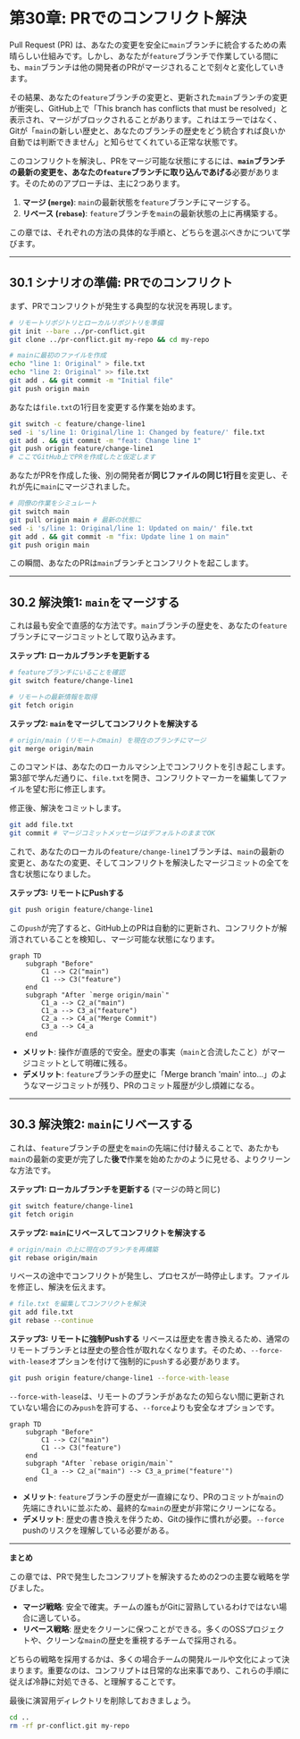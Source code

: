 # 第30章: PRでのコンフリクト解決

Pull Request (PR) は、あなたの変更を安全に`main`ブランチに統合するための素晴らしい仕組みです。しかし、あなたが`feature`ブランチで作業している間にも、`main`ブランチは他の開発者のPRがマージされることで刻々と変化していきます。

その結果、あなたの`feature`ブランチの変更と、更新された`main`ブランチの変更が衝突し、GitHub上で「This branch has conflicts that must be resolved」と表示され、マージがブロックされることがあります。これはエラーではなく、Gitが「`main`の新しい歴史と、あなたのブランチの歴史をどう統合すれば良いか自動では判断できません」と知らせてくれている正常な状態です。

このコンフリクトを解決し、PRをマージ可能な状態にするには、**`main`ブランチの最新の変更を、あなたの`feature`ブランチに取り込んであげる**必要があります。そのためのアプローチは、主に2つあります。

1.  **マージ (`merge`)**: `main`の最新状態を`feature`ブランチにマージする。
2.  **リベース (`rebase`)**: `feature`ブランチを`main`の最新状態の上に再構築する。

この章では、それぞれの方法の具体的な手順と、どちらを選ぶべきかについて学びます。

---
## 30.1 シナリオの準備: PRでのコンフリクト

まず、PRでコンフリクトが発生する典型的な状況を再現します。
```bash
# リモートリポジトリとローカルリポジトリを準備
git init --bare ../pr-conflict.git
git clone ../pr-conflict.git my-repo && cd my-repo

# mainに最初のファイルを作成
echo "line 1: Original" > file.txt
echo "line 2: Original" >> file.txt
git add . && git commit -m "Initial file"
git push origin main
```
あなたは`file.txt`の1行目を変更する作業を始めます。
```bash
git switch -c feature/change-line1
sed -i 's/line 1: Original/line 1: Changed by feature/' file.txt
git add . && git commit -m "feat: Change line 1"
git push origin feature/change-line1
# ここでGitHub上でPRを作成したと仮定します
```
あなたがPRを作成した後、別の開発者が**同じファイルの同じ1行目**を変更し、それが先に`main`にマージされました。
```bash
# 同僚の作業をシミュレート
git switch main
git pull origin main # 最新の状態に
sed -i 's/line 1: Original/line 1: Updated on main/' file.txt
git add . && git commit -m "fix: Update line 1 on main"
git push origin main
```
この瞬間、あなたのPRは`main`ブランチとコンフリクトを起こします。

---
## 30.2 解決策1: `main`をマージする

これは最も安全で直感的な方法です。`main`ブランチの歴史を、あなたの`feature`ブランチにマージコミットとして取り込みます。

**ステップ1: ローカルブランチを更新する**
```bash
# featureブランチにいることを確認
git switch feature/change-line1

# リモートの最新情報を取得
git fetch origin
```

**ステップ2: `main`をマージしてコンフリクトを解決する**
```bash
# origin/main (リモートのmain) を現在のブランチにマージ
git merge origin/main
```
このコマンドは、あなたのローカルマシン上でコンフリクトを引き起こします。第3部で学んだ通りに、`file.txt`を開き、コンフリクトマーカーを編集してファイルを望む形に修正します。

修正後、解決をコミットします。
```bash
git add file.txt
git commit # マージコミットメッセージはデフォルトのままでOK
```
これで、あなたのローカルの`feature/change-line1`ブランチは、`main`の最新の変更と、あなたの変更、そしてコンフリクトを解決したマージコミットの全てを含む状態になりました。

**ステップ3: リモートにPushする**
```bash
git push origin feature/change-line1
```
この`push`が完了すると、GitHub上のPRは自動的に更新され、コンフリクトが解消されていることを検知し、マージ可能な状態になります。

```mermaid
graph TD
    subgraph "Before"
        C1 --> C2("main")
        C1 --> C3("feature")
    end
    subgraph "After `merge origin/main`"
        C1_a --> C2_a("main")
        C1_a --> C3_a("feature")
        C2_a --> C4_a("Merge Commit")
        C3_a --> C4_a
    end
```
-   **メリット**: 操作が直感的で安全。歴史の事実（`main`と合流したこと）がマージコミットとして明確に残る。
-   **デメリット**: `feature`ブランチの歴史に「Merge branch 'main' into...」のようなマージコミットが残り、PRのコミット履歴が少し煩雑になる。

---
## 30.3 解決策2: `main`にリベースする

これは、`feature`ブランチの歴史を`main`の先端に付け替えることで、あたかも`main`の最新の変更が完了した**後で**作業を始めたかのように見せる、よりクリーンな方法です。

**ステップ1: ローカルブランチを更新する**
(マージの時と同じ)
```bash
git switch feature/change-line1
git fetch origin
```

**ステップ2: `main`にリベースしてコンフリクトを解決する**
```bash
# origin/main の上に現在のブランチを再構築
git rebase origin/main
```
リベースの途中でコンフリクトが発生し、プロセスが一時停止します。ファイルを修正し、解決を伝えます。
```bash
# file.txt を編集してコンフリクトを解決
git add file.txt
git rebase --continue
```

**ステップ3: リモートに強制Pushする**
リベースは歴史を書き換えるため、通常のリモートブランチとは歴史の整合性が取れなくなります。そのため、`--force-with-lease`オプションを付けて強制的に`push`する必要があります。
```bash
git push origin feature/change-line1 --force-with-lease
```
`--force-with-lease`は、リモートのブランチがあなたの知らない間に更新されていない場合にのみ`push`を許可する、`--force`よりも安全なオプションです。

```mermaid
graph TD
    subgraph "Before"
        C1 --> C2("main")
        C1 --> C3("feature")
    end
    subgraph "After `rebase origin/main`"
        C1_a --> C2_a("main") --> C3_a_prime("feature'")
    end
```
-   **メリット**: `feature`ブランチの歴史が一直線になり、PRのコミットが`main`の先端にきれいに並ぶため、最終的な`main`の歴史が非常にクリーンになる。
-   **デメリット**: 歴史の書き換えを伴うため、Gitの操作に慣れが必要。`--force` pushのリスクを理解している必要がある。

---
**まとめ**

この章では、PRで発生したコンフリプトを解決するための2つの主要な戦略を学びました。

-   **マージ戦略**: 安全で確実。チームの誰もがGitに習熟しているわけではない場合に適している。
-   **リベース戦略**: 歴史をクリーンに保つことができる。多くのOSSプロジェクトや、クリーンな`main`の歴史を重視するチームで採用される。

どちらの戦略を採用するかは、多くの場合チームの開発ルールや文化によって決まります。重要なのは、コンフリプトは日常的な出来事であり、これらの手順に従えば冷静に対処できる、と理解することです。

最後に演習用ディレクトリを削除しておきましょう。
```bash
cd ..
rm -rf pr-conflict.git my-repo
```
